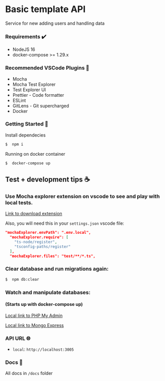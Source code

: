 # Basic template API

Service for new adding users and handling data

### Requirements ✔️

- NodeJS 16
- docker-compose >= 1.29.x

### Recommended VSCode Plugins 🧩

- Mocha
- Mocha Test Explorer
- Test Explorer UI
- Prettier - Code formatter
- ESLint
- GitLens - Git supercharged
- Docker

### Getting Started 🚀

Install dependecies

```bash
$  npm i
```

Running on docker container

```bash
$  docker-compose up
```

## Test + development tips ☕
### Use Mocha explorer extension on vscode to see and play with local tests.
[Link to download extension](https://marketplace.visualstudio.com/items?itemName=hbenl.vscode-mocha-test-adapter)

Also, you will need this in your `settings.json` vscode file: 
```json
"mochaExplorer.envPath": ".env.local",
  "mochaExplorer.require": [
    "ts-node/register",
    "tsconfig-paths/register"
  ],
  "mochaExplorer.files": "test/**/*.ts",
```

### Clear database and run migrations again:

```bash
$  npm db:clear
```

### Watch and manipulate databases:
#### (Starts up with docker-compose up)
[Local link to PHP My Admin](http://0.0.0.0:8084) 

[Local link to Mongo Express](http://0.0.0.0:8081)

### API URL 🌐

- `local`: `http://localhost:3005`

### Docs 📝

All docs in `/docs` folder

